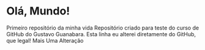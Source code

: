# Olá, Mundo!
 Primeiro repositório da minha vida
Repositório criado para teste do curso de GitHub do Gustavo Guanabara.
Esta linha eu alterei diretamente do GitHub, que legal!
Mais Uma Alteração